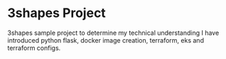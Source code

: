 # 3shapes Project
3shapes sample project to determine my technical understanding
I have introduced python flask, docker image creation, terraform, eks and terraform configs.
